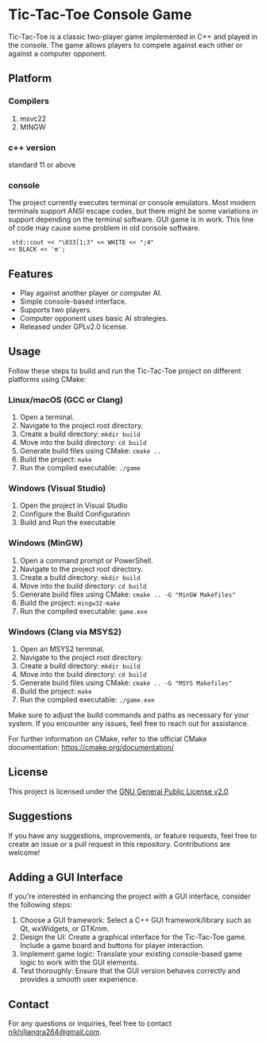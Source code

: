 # Tic-Tac-Toe Console Game

Tic-Tac-Toe is a classic two-player game implemented in C++ and played in the console. The game allows players to compete against each other or against a computer opponent.

## Platform
###	Compilers
1. msvc22
1. MINGW

### c++ version
standard 11 or above

### console
The project currently executes terminal or console emulators.
Most modern terminals support ANSI escape codes, but there might be some variations in support depending on the terminal software.
GUI game is in work. This line of code may cause some problem in old console software.

<code> std::cout << "\033[1;3" << WHITE << ";4" << BLACK << 'm'; </code>

## Features

- Play against another player or computer AI.
- Simple console-based interface.
- Supports two players.
- Computer opponent uses basic AI strategies.
- Released under GPLv2.0 license.

## Usage
Follow these steps to build and run the Tic-Tac-Toe project on different platforms using CMake:

### Linux/macOS (GCC or Clang)

1. Open a terminal.
2. Navigate to the project root directory.
3. Create a build directory: `mkdir build`
4. Move into the build directory: `cd build`
5. Generate build files using CMake: `cmake ..`
6. Build the project: `make`
7. Run the compiled executable: `./game`

### Windows (Visual Studio)

1. Open the project in Visual Studio
1. Configure the Build Configuration
1. Build and Run the executable

### Windows (MinGW)

1. Open a command prompt or PowerShell.
2. Navigate to the project root directory.
3. Create a build directory: `mkdir build`
4. Move into the build directory: `cd build`
5. Generate build files using CMake: `cmake .. -G "MinGW Makefiles"`
6. Build the project: `mingw32-make`
7. Run the compiled executable: `game.exe`

### Windows (Clang via MSYS2)

1. Open an MSYS2 terminal.
2. Navigate to the project root directory.
3. Create a build directory: `mkdir build`
4. Move into the build directory: `cd build`
5. Generate build files using CMake: `cmake .. -G "MSYS Makefiles"`
6. Build the project: `make`
7. Run the compiled executable: `./game.exe`


Make sure to adjust the build commands and paths as necessary for your system. If you encounter any issues, feel free to reach out for assistance.

For further information on CMake, refer to the official CMake documentation: https://cmake.org/documentation/

## License

This project is licensed under the [GNU General Public License v2.0](LICENSE.txt).

## Suggestions

If you have any suggestions, improvements, or feature requests, feel free to create an issue or a pull request in this repository. Contributions are welcome!

## Adding a GUI Interface

If you're interested in enhancing the project with a GUI interface, consider the following steps:

1. Choose a GUI framework: Select a C++ GUI framework/library such as Qt, wxWidgets, or GTKmm.
2. Design the UI: Create a graphical interface for the Tic-Tac-Toe game. Include a game board and buttons for player interaction.
3. Implement game logic: Translate your existing console-based game logic to work with the GUI elements.
4. Test thoroughly: Ensure that the GUI version behaves correctly and provides a smooth user experience.

## Contact

For any questions or inquiries, feel free to contact [nikhiljangra264@gmail.com](mailto:nikhiljangra264@gmail.com).
